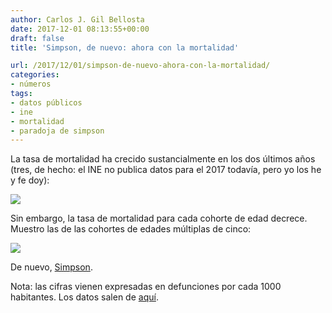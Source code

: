 ```yaml
---
author: Carlos J. Gil Bellosta
date: 2017-12-01 08:13:55+00:00
draft: false
title: 'Simpson, de nuevo: ahora con la mortalidad'

url: /2017/12/01/simpson-de-nuevo-ahora-con-la-mortalidad/
categories:
- números
tags:
- datos públicos
- ine
- mortalidad
- paradoja de simpson
---
```


La tasa de mortalidad ha crecido sustancialmente en los dos últimos años (tres, de hecho: el INE no publica datos para el 2017 todavía, pero yo los he y fe doy):

![](/wp-uploads/2017/11/tasa_bruta_mortalidad.png)


Sin embargo, la tasa de mortalidad para cada cohorte de edad decrece. Muestro las de las cohortes de edades múltiplas de cinco:

![](/wp-uploads/2017/11/mortalidad_cohortes.png)


De nuevo, [Simpson](https://www.datanalytics.com/tag/paradoja-de-simpson/).

Nota: las cifras vienen expresadas en defunciones por cada 1000 habitantes. Los datos salen de [aquí](http://www.ine.es/dynt3/inebase/index.htm?padre=1153).
